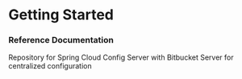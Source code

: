 # Getting Started

### Reference Documentation
Repository for Spring Cloud Config Server with Bitbucket Server for centralized configuration
